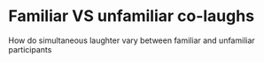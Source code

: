 # Familiar VS unfamiliar co-laughs

How do simultaneous laughter vary between familiar and unfamiliar participants
